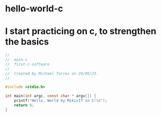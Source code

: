 # hello-world-c

# I start practicing on c, to strengthen the basics

```c
//
//  main.c
//  first-c-software
//
//  Created by Michael Torres on 29/09/23.
//

#include <stdio.h>

int main(int argc, const char * argv[]) {
    printf("Hello, World by MikixIT in C!\n");
    return 0;
}
```
